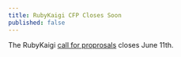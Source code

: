```yaml
---
title: RubyKaigi CFP Closes Soon
published: false
---
```


The RubyKaigi [call for proprosals][cfp] closes June 11th.

[cfp]: LINK
